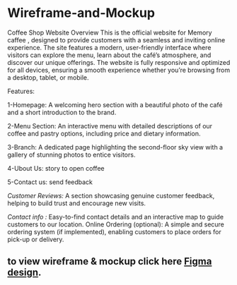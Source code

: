 # Wireframe-and-Mockup
Coffee Shop Website
Overview
This is the official website for Memory caffee , designed to provide customers with a seamless and inviting online experience. The site features a modern, user-friendly interface where visitors can explore the menu, learn about the café’s atmosphere, and discover our unique offerings. The website is fully responsive and optimized for all devices, ensuring a smooth experience whether you’re browsing from a desktop, tablet, or mobile.

Features:

1-Homepage: A welcoming hero section with a beautiful photo of the café and a short introduction to the brand.

2-Menu Section: An interactive menu with detailed descriptions of our coffee and pastry options, including price and dietary information.

3-Branch: A dedicated page highlighting the second-floor sky view with a gallery of stunning photos to entice visitors.

4-Ubout Us: story to open coffee

5-Contact us: send feedback 

*Customer Reviews:* A section showcasing genuine customer feedback, helping to build trust and encourage new visits.

*Contact info :* Easy-to-find contact details and an interactive map to guide customers to our location.
Online Ordering (optional): A simple and secure ordering system (if implemented), enabling customers to place orders for pick-up or delivery.

## to view wireframe & mockup click here [Figma design][1].


[1]: https://www.figma.com/design/TPeScOYkDV2J8ipX4ue97c/Coffee?node-id=7-153&t=GA4gwhMnFBqwugBv-1